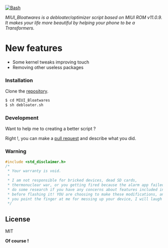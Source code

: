 [![Bash](https://i2.wp.com/thepracticalsysadmin.com/wp-content/uploads/2017/12/bash1.png)](test)

*MIUI_Bloatwares is a debloater/optimizer script based on MIUI ROM v11.0.9.
It makes your life more beautiful by helping your phone to be a Transformers.*

# New features

  - Some kernel tweaks improving touch
  - Removing other useless packages

### Installation

Clone the [repository](https://github.com/mindh4x/MIUI_Bloatwares.git).

```sh
$ cd MIUI_Bloatwares
$ sh debloater.sh
```

### Development

Want to help me to creating a better script ?

Right !, you can make a [pull request](https://github.com/mindh4x/MIUI_Bloatwares/pulls) and describe what you did.


### Warning

```c
#include <std_disclaimer.h>
/*
 * Your warranty is void.
 *
 * I am not responsible for bricked devices, dead SD cards,
 * thermonuclear war, or you getting fired because the alarm app failed. Please
 * do some research if you have any concerns about features included in this ROM
 * before flashing it! YOU are choosing to make these modifications, and if
 * you point the finger at me for messing up your device, I will laugh at you.
 */
```

License
----


MIT

**Of course !**
